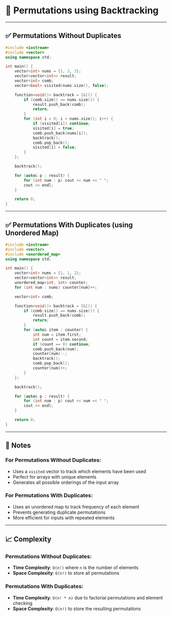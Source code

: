 # 🔢 Permutations using Backtracking

---

## ✅ Permutations Without Duplicates

```cpp
#include <iostream>
#include <vector>
using namespace std;

int main() {
    vector<int> nums = {1, 2, 3};
    vector<vector<int>> result;
    vector<int> comb;
    vector<bool> visited(nums.size(), false);

    function<void()> backtrack = [&]() {
        if (comb.size() == nums.size()) {
            result.push_back(comb);
            return;
        }
        for (int i = 0; i < nums.size(); i++) {
            if (visited[i]) continue;
            visited[i] = true;
            comb.push_back(nums[i]);
            backtrack();
            comb.pop_back();
            visited[i] = false;
        }
    };

    backtrack();

    for (auto& p : result) {
        for (int num : p) cout << num << " ";
        cout << endl;
    }

    return 0;
}
```

---

## ✅ Permutations With Duplicates (using Unordered Map)

```cpp
#include <iostream>
#include <vector>
#include <unordered_map>
using namespace std;

int main() {
    vector<int> nums = {1, 1, 2};
    vector<vector<int>> result;
    unordered_map<int, int> counter;
    for (int num : nums) counter[num]++;

    vector<int> comb;

    function<void()> backtrack = [&]() {
        if (comb.size() == nums.size()) {
            result.push_back(comb);
            return;
        }
        for (auto& item : counter) {
            int num = item.first;
            int count = item.second;
            if (count == 0) continue;
            comb.push_back(num);
            counter[num]--;
            backtrack();
            comb.pop_back();
            counter[num]++;
        }
    };

    backtrack();

    for (auto& p : result) {
        for (int num : p) cout << num << " ";
        cout << endl;
    }

    return 0;
}
```

---

## 📘 Notes

### For Permutations Without Duplicates:
- Uses a `visited` vector to track which elements have been used
- Perfect for arrays with unique elements
- Generates all possible orderings of the input array

### For Permutations With Duplicates:
- Uses an unordered map to track frequency of each element
- Prevents generating duplicate permutations
- More efficient for inputs with repeated elements

---

## 📈 Complexity

### Permutations Without Duplicates:
- **Time Complexity**: `O(n!)` where `n` is the number of elements
- **Space Complexity**: `O(n!)` to store all permutations

### Permutations With Duplicates:
- **Time Complexity**: `O(n! * n)` due to factorial permutations and element checking
- **Space Complexity**: `O(n!)` to store the resulting permutations 
